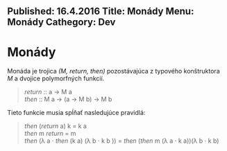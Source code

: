 Published: 16.4.2016
Title: Monády
Menu: Monády
Cathegory: Dev
---
# Monády
Monáda je trojica _(M, return, then)_ pozostávajúca z typového konštruktora _M_ a dvojice polymorfných funkcií.

<blockquote>
    <i>return</i> :: a &rarr; M a<br />
    <i>then</i> :: M a &rarr; (a &rarr; M b) &rarr; M b
</blockquote>

Tieto funkcie musia spĺňať nasledujúce pravidlá:

<blockquote>
    <i>then</i> (<i>return</i> a) k = k a<br />
    <i>then</i> m <i>return</i> = m<br />
    <i>then</i> (&lambda; a &sdot; <i>then</i> (k a) (&lambda; b &sdot; k b ))
    = <i>then</i> (<i>then</i> m (&lambda; a &sdot; k a))(&lambda; b &sdot; k b)<br />
</blockquote>
